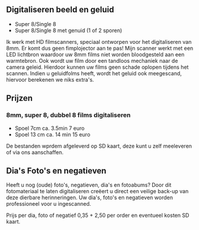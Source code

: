 ## Digitaliseren beeld en geluid

- Super 8/Single 8
- Super 8/Single 8 met genuid (1 of 2 sporen)
 
Ik werk met HD filmscanners, speciaal ontworpen voor het digitaliseren van 8mm. Er komt dus geen fimplojector aan te pas! Mijn scanner werkt met een LED lichtbron waardoor uw 8mm films niet worden bloodgesteld aan een warmtebron. Ook wordt uw film door een tandloos mechaniek naar de camera geleid. Hierdoor kunnen uw films geen schade oplopen tijdens het scannen. Indien u geluidfolms heeft, wordt het geluid ook meegescand, hiervoor berekenen we niks extra's.

## Prijzen
### 8mm, super 8, dubbel 8 films digitaliseren
- Spoel 7cm ca. 3.5min 7 euro
- Spoel 13 cm ca. 14 min 15 euro

De bestanden wprdem afgeleverd op SD kaart, deze kunt u zelf meeleveren of via ons aanschaffen.

## Dia's Foto's en negatieven
Heeft u nog (oude) foto's, negatieven, dia's en fotoabums? Door dit fotomateriaal te laten digitaliseren creëert u direct een veilige back-up van deze dierbare herinneringen. Uw dia's, foto's en negatieven worden professioneel voor u ingescanned.

Prijs per dia, foto of negatief 0,35 + 2,50 per order en eventueel kosten SD kaart.